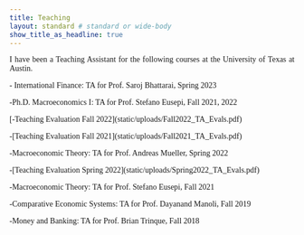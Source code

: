 ```yaml
---
title: Teaching
layout: standard # standard or wide-body
show_title_as_headline: true
---
```


<p style="font-family:Cormorant Garamond;text-align: justify;">I have been a Teaching Assistant for the following courses at the University of Texas at Austin.</p>

<p style="font-family:Cormorant Garamond;text-align: justify;">- International Finance: TA for Prof. Saroj Bhattarai, Spring 2023</p>
<p style="font-family:Cormorant Garamond;text-align: justify;">-Ph.D. Macroeconomics I: TA for Prof. Stefano Eusepi, Fall 2021, 2022</p>
    <p style="font-family:Cormorant Garamond;text-align: justify;">[-Teaching Evaluation Fall 2022](static/uploads/Fall2022_TA_Evals.pdf)</p>
    <p style="font-family:Cormorant Garamond;text-align: justify;">-[Teaching Evaluation Fall 2021](static/uploads/Fall2021_TA_Evals.pdf)</p>
<p style="font-family:Cormorant Garamond;text-align: justify;">-Macroeconomic Theory: TA for Prof. Andreas Mueller, Spring 2022</p>
    <p style="font-family:Cormorant Garamond;text-align: justify;">-[Teaching Evaluation Spring 2022](static/uploads/Spring2022_TA_Evals.pdf)</p>
<p style="font-family:Cormorant Garamond;text-align: justify;">-Macroeconomic Theory: TA for Prof. Stefano Eusepi, Fall 2021</p>
<p style="font-family:Cormorant Garamond;text-align: justify;">-Comparative Economic Systems: TA for Prof. Dayanand Manoli, Fall 2019</p>
<p style="font-family:Cormorant Garamond;text-align: justify;">-Money and Banking: TA for Prof. Brian Trinque, Fall 2018 </p>
